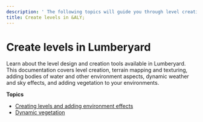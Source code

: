 ```yaml
---
description: ' The following topics will guide you through level creation in &ALY;. '
title: Create levels in &ALY;
---
```

# Create levels in Lumberyard<a name="levels-intro"></a>

 Learn about the level design and creation tools available in Lumberyard\. This documentation covers level creation, terrain mapping and texturing, adding bodies of water and other environment aspects, dynamic weather and sky effects, and adding vegetation to your environments\. 

**Topics**
+ [Creating levels and adding environment effects](/docs/userguide/level-intro.md)
+ [Dynamic vegetation](/docs/userguide/vegetation/intro.md)